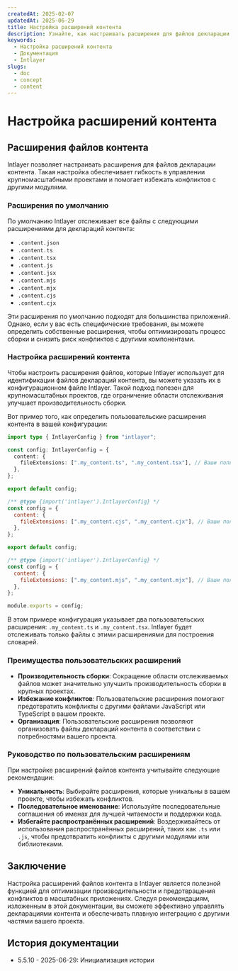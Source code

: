 ```yaml
---
createdAt: 2025-02-07
updatedAt: 2025-06-29
title: Настройка расширений контента
description: Узнайте, как настраивать расширения для файлов декларации контента. Следуйте этой документации, чтобы эффективно реализовывать условия в вашем проекте.
keywords:
  - Настройка расширений контента
  - Документация
  - Intlayer
slugs:
  - doc
  - concept
  - content
---
```


# Настройка расширений контента

## Расширения файлов контента

Intlayer позволяет настраивать расширения для файлов декларации контента. Такая настройка обеспечивает гибкость в управлении крупномасштабными проектами и помогает избежать конфликтов с другими модулями.

### Расширения по умолчанию

По умолчанию Intlayer отслеживает все файлы с следующими расширениями для деклараций контента:

- `.content.json`
- `.content.ts`
- `.content.tsx`
- `.content.js`
- `.content.jsx`
- `.content.mjs`
- `.content.mjx`
- `.content.cjs`
- `.content.cjx`

Эти расширения по умолчанию подходят для большинства приложений. Однако, если у вас есть специфические требования, вы можете определить собственные расширения, чтобы оптимизировать процесс сборки и снизить риск конфликтов с другими компонентами.

### Настройка расширений контента

Чтобы настроить расширения файлов, которые Intlayer использует для идентификации файлов деклараций контента, вы можете указать их в конфигурационном файле Intlayer. Такой подход полезен для крупномасштабных проектов, где ограничение области отслеживания улучшает производительность сборки.

Вот пример того, как определить пользовательские расширения контента в вашей конфигурации:

```typescript fileName="intlayer.config.ts" codeFormat="typescript"
import type { IntlayerConfig } from "intlayer";

const config: IntlayerConfig = {
  content: {
    fileExtensions: [".my_content.ts", ".my_content.tsx"], // Ваши пользовательские расширения
  },
};

export default config;
```

```javascript fileName="intlayer.config.mjs" codeFormat="esm"
/** @type {import('intlayer').IntlayerConfig} */
const config = {
  content: {
    fileExtensions: [".my_content.cjs", ".my_content.cjx"], // Ваши пользовательские расширения
  },
};

export default config;
```

```javascript fileName="intlayer.config.cjs" codeFormat="commonjs"
/** @type {import('intlayer').IntlayerConfig} */
const config = {
  content: {
    fileExtensions: [".my_content.mjs", ".my_content.mjx"], // Ваши пользовательские расширения
  },
};

module.exports = config;
```

В этом примере конфигурация указывает два пользовательских расширения: `.my_content.ts` и `.my_content.tsx`. Intlayer будет отслеживать только файлы с этими расширениями для построения словарей.

### Преимущества пользовательских расширений

- **Производительность сборки**: Сокращение области отслеживаемых файлов может значительно улучшить производительность сборки в крупных проектах.
- **Избежание конфликтов**: Пользовательские расширения помогают предотвратить конфликты с другими файлами JavaScript или TypeScript в вашем проекте.
- **Организация**: Пользовательские расширения позволяют организовать файлы деклараций контента в соответствии с потребностями вашего проекта.

### Руководство по пользовательским расширениям

При настройке расширений файлов контента учитывайте следующие рекомендации:

- **Уникальность**: Выбирайте расширения, которые уникальны в вашем проекте, чтобы избежать конфликтов.
- **Последовательное именование**: Используйте последовательные соглашения об именах для лучшей читаемости и поддержки кода.
- **Избегайте распространённых расширений**: Воздерживайтесь от использования распространённых расширений, таких как `.ts` или `.js`, чтобы предотвратить конфликты с другими модулями или библиотеками.

## Заключение

Настройка расширений файлов контента в Intlayer является полезной функцией для оптимизации производительности и предотвращения конфликтов в масштабных приложениях. Следуя рекомендациям, изложенным в этой документации, вы сможете эффективно управлять декларациями контента и обеспечивать плавную интеграцию с другими частями вашего проекта.

## История документации

- 5.5.10 - 2025-06-29: Инициализация истории
